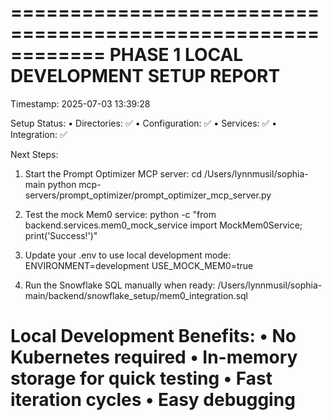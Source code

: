 
============================================================
PHASE 1 LOCAL DEVELOPMENT SETUP REPORT
============================================================
Timestamp: 2025-07-03 13:39:28

Setup Status:
  • Directories: ✅
  • Configuration: ✅
  • Services: ✅
  • Integration: ✅

Next Steps:
  1. Start the Prompt Optimizer MCP server:
     cd /Users/lynnmusil/sophia-main
     python mcp-servers/prompt_optimizer/prompt_optimizer_mcp_server.py

  2. Test the mock Mem0 service:
     python -c "from backend.services.mem0_mock_service import MockMem0Service; print('Success!')"

  3. Update your .env to use local development mode:
     ENVIRONMENT=development
     USE_MOCK_MEM0=true

  4. Run the Snowflake SQL manually when ready:
     /Users/lynnmusil/sophia-main/backend/snowflake_setup/mem0_integration.sql

Local Development Benefits:
  • No Kubernetes required
  • In-memory storage for quick testing
  • Fast iteration cycles
  • Easy debugging
============================================================